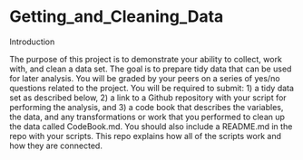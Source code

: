 # Getting_and_Cleaning_Data

Introduction

The purpose of this project is to demonstrate your ability to collect, work with, and 
clean a data set. The goal is to prepare tidy data that can be used for later analysis. 
You will be graded by your peers on a series of yes/no questions related to the project. 
You will be required to submit: 1) a tidy data set as described below, 2) a link to a 
Github repository with your script for performing the analysis, and 3) a code book that 
describes the variables, the data, and any transformations or work that you performed to 
clean up the data called CodeBook.md. You should also include a README.md in the repo 
with your scripts. This repo explains how all of the scripts work and how they are 
connected. 


